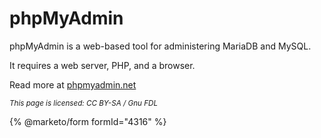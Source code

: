 
# phpMyAdmin

phpMyAdmin is a web-based tool for administering MariaDB and MySQL.


It requires a web server, PHP, and a browser.


Read more at [phpmyadmin.net](https://phpmyadmin.net)


<sub>_This page is licensed: CC BY-SA / Gnu FDL_</sub>


{% @marketo/form formId="4316" %}
